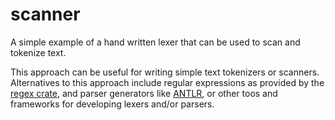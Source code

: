 # scanner
A simple example of a hand written lexer that can be used to scan and tokenize text.

This approach can be useful for writing simple text tokenizers or scanners. Alternatives to this approach include regular expressions as provided by the 
[regex crate](https://docs.rs/regex/1.5.4/regex/), and parser generators like [ANTLR](https://docs.rs/antlr-rust/0.2.0/antlr_rust/), or other 
toos and frameworks for developing lexers and/or parsers.


